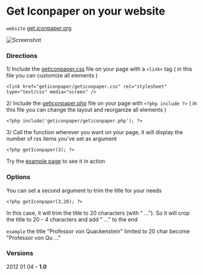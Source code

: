 Get Iconpaper on your website
=============================

`website` [get.iconpaper.org](http://get.iconpaper.org)

![Screenshot](http://www.iconpaper.org/geticonpaper/get.jpg)

### Directions ###

1/ Include the [geticonpaper.css](https://github.com/gor0n/Get-Iconpaper/blob/master/geticonpaper/geticonpaper.css) file on your page with a `<link>` tag ( in this file you can customize all elements )

    <link href="geticonpaper/geticonpaper.css" rel="stylesheet" type="text/css" media="screen" />


2/ Include the [geticonpaper.php](https://github.com/gor0n/Get-Iconpaper/blob/master/geticonpaper/geticonpaper.php) file on your page with `<?php include ?>` ( in this file you can change the layout and reorganize all elements )

    <?php include('geticonpaper/geticonpaper.php'); ?>


3/ Call the function wherever you want on your page, it will display the number of rss items you've set as argument

    <?php getIconpaper(3); ?>


Try the [example page](https://github.com/gor0n/Get-Iconpaper/blob/master/example.php) to see it in action

### Options ###

You can set a second argument to trim the title for your needs

	<?php getIconpaper(3,20); ?>
	
In this case, it will trim the title to 20 characters (with " ..."). So it will crop the title to 20 - 4 characters and add " ..." to the end

`example` the title "Professor von Quackenstein" limited to 20 char become "Professor von Qu ..."

### Versions ###

2012 01 04 - **1.0**